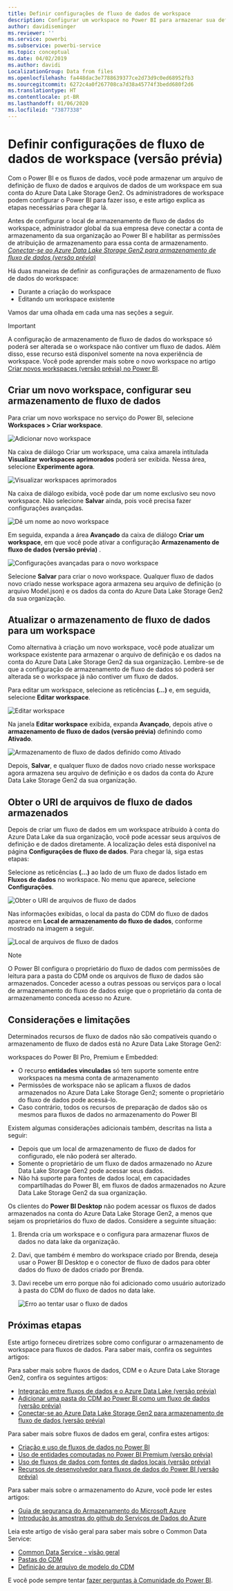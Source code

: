 ```yaml
---
title: Definir configurações de fluxo de dados de workspace
description: Configurar um workspace no Power BI para armazenar sua definição de fluxo de dados e arquivos de dados no Azure Data Lake Storage Gen2
author: davidiseminger
ms.reviewer: ''
ms.service: powerbi
ms.subservice: powerbi-service
ms.topic: conceptual
ms.date: 04/02/2019
ms.author: davidi
LocalizationGroup: Data from files
ms.openlocfilehash: fa448dac3e7788639377ce2d73d9c0ed68952fb3
ms.sourcegitcommit: 6272c4a0f267708ca7d38a45774f3bedd680f2d6
ms.translationtype: HT
ms.contentlocale: pt-BR
ms.lasthandoff: 01/06/2020
ms.locfileid: "73877338"
---
```

# <a name="configure-workspace-dataflow-settings-preview"></a>Definir configurações de fluxo de dados de workspace (versão prévia)

Com o Power BI e os fluxos de dados, você pode armazenar um arquivo de definição de fluxo de dados e arquivos de dados de um workspace em sua conta do Azure Data Lake Storage Gen2. Os administradores de workspace podem configurar o Power BI para fazer isso, e este artigo explica as etapas necessárias para chegar lá. 

Antes de configurar o local de armazenamento de fluxo de dados do workspace, administrador global da sua empresa deve conectar a conta de armazenamento da sua organização ao Power BI e habilitar as permissões de atribuição de armazenamento para essa conta de armazenamento. *[Conectar-se ao Azure Data Lake Storage Gen2 para armazenamento de fluxo de dados (versão prévia)](service-dataflows-connect-azure-data-lake-storage-gen2.md)* 

Há duas maneiras de definir as configurações de armazenamento de fluxo de dados do workspace: 

* Durante a criação do workspace
* Editando um workspace existente

Vamos dar uma olhada em cada uma nas seções a seguir. 

> [!IMPORTANT]
> A configuração de armazenamento de fluxo de dados do workspace só poderá ser alterada se o workspace não contiver um fluxo de dados. Além disso, esse recurso está disponível somente na nova experiência de workspace. Você pode aprender mais sobre o novo workspace no artigo [Criar novos workspaces (versão prévia) no Power BI](service-create-the-new-workspaces.md).

## <a name="create-a-new-workspace-configure-its-dataflow-storage"></a>Criar um novo workspace, configurar seu armazenamento de fluxo de dados

Para criar um novo workspace no serviço do Power BI, selecione **Workspaces > Criar workspace**.

![Adicionar novo workspace](media/service-dataflows-configure-workspace-storage-settings/dataflow-storage-settings_01.jpg)

Na caixa de diálogo Criar um workspace, uma caixa amarela intitulada **Visualizar workspaces aprimorados** poderá ser exibida. Nessa área, selecione **Experimente agora**.

![Visualizar workspaces aprimorados](media/service-dataflows-configure-workspace-storage-settings/dataflow-storage-settings_02.jpg)

Na caixa de diálogo exibida, você pode dar um nome exclusivo seu novo workspace. Não selecione **Salvar** ainda, pois você precisa fazer configurações avançadas.

![Dê um nome ao novo workspace](media/service-dataflows-configure-workspace-storage-settings/dataflow-storage-settings_03.jpg)

Em seguida, expanda a área **Avançado** da caixa de diálogo **Criar um workspace**, em que você pode ativar a configuração **Armazenamento de fluxo de dados (versão prévia)** .

![Configurações avançadas para o novo workspace](media/service-dataflows-configure-workspace-storage-settings/dataflow-storage-settings_04.jpg)

Selecione **Salvar** para criar o novo workspace. Qualquer fluxo de dados novo criado nesse workspace agora armazena seu arquivo de definição (o arquivo Model.json) e os dados da conta do Azure Data Lake Storage Gen2 da sua organização. 

## <a name="update-dataflow-storage-for-an-existing-workspace"></a>Atualizar o armazenamento de fluxo de dados para um workspace

Como alternativa à criação um novo workspace, você pode atualizar um workspace existente para armazenar o arquivo de definição e os dados na conta do Azure Data Lake Storage Gen2 da sua organização. Lembre-se de que a configuração de armazenamento de fluxo de dados só poderá ser alterada se o workspace já não contiver um fluxo de dados.

Para editar um workspace, selecione as reticências **(...)** e, em seguida, selecione **Editar workspace**. 

![Editar workspace](media/service-dataflows-configure-workspace-storage-settings/dataflow-storage-settings_05.jpg)

Na janela **Editar workspace** exibida, expanda **Avançado**, depois ative o **armazenamento de fluxo de dados (versão prévia)** definindo como **Ativado**. 

![Armazenamento de fluxo de dados definido como Ativado](media/service-dataflows-configure-workspace-storage-settings/dataflow-storage-settings_06.jpg)

Depois, **Salvar**, e qualquer fluxo de dados novo criado nesse workspace agora armazena seu arquivo de definição e os dados da conta do Azure Data Lake Storage Gen2 da sua organização.


## <a name="get-the-uri-of-stored-dataflow-files"></a>Obter o URI de arquivos de fluxo de dados armazenados

Depois de criar um fluxo de dados em um workspace atribuído à conta do Azure Data Lake da sua organização, você pode acessar seus arquivos de definição e de dados diretamente. A localização deles está disponível na página **Configurações de fluxo de dados**. Para chegar lá, siga estas etapas:

Selecione as reticências **(...)**  ao lado de um fluxo de dados listado em **Fluxos de dados** no workspace. No menu que aparece, selecione **Configurações**.

![Obter o URI de arquivos de fluxo de dados](media/service-dataflows-configure-workspace-storage-settings/dataflow-storage-settings_07.jpg)

Nas informações exibidas, o local da pasta do CDM do fluxo de dados aparece em **Local de armazenamento do fluxo de dados**, conforme mostrado na imagem a seguir.

![Local de arquivos de fluxo de dados](media/service-dataflows-configure-workspace-storage-settings/dataflow-storage-settings_08.jpg)

> [!NOTE]
> O Power BI configura o proprietário do fluxo de dados com permissões de leitura para a pasta do CDM onde os arquivos de fluxo de dados são armazenados. Conceder acesso a outras pessoas ou serviços para o local de armazenamento do fluxo de dados exige que o proprietário da conta de armazenamento conceda acesso no Azure.



## <a name="considerations-and-limitations"></a>Considerações e limitações

Determinados recursos de fluxo de dados não são compatíveis quando o armazenamento de fluxo de dados está no Azure Data Lake Storage Gen2: 

workspaces do Power BI Pro, Premium e Embedded:
* O recurso **entidades vinculadas** só tem suporte somente entre workspaces na mesma conta de armazenamento
* Permissões de workspace não se aplicam a fluxos de dados armazenados no Azure Data Lake Storage Gen2; somente o proprietário do fluxo de dados pode acessá-lo.
* Caso contrário, todos os recursos de preparação de dados são os mesmos para fluxos de dados no armazenamento do Power BI


Existem algumas considerações adicionais também, descritas na lista a seguir:

* Depois que um local de armazenamento de fluxo de dados for configurado, ele não poderá ser alterado.
* Somente o proprietário de um fluxo de dados armazenado no Azure Data Lake Storage Gen2 pode acessar seus dados.
* Não há suporte para fontes de dados local, em capacidades compartilhadas do Power BI, em fluxos de dados armazenados no Azure Data Lake Storage Gen2 da sua organização.

Os clientes do **Power BI Desktop** não podem acessar os fluxos de dados armazenados na conta do Azure Data Lake Storage Gen2, a menos que sejam os proprietários do fluxo de dados. Considere a seguinte situação:

1.  Brenda cria um workspace e o configura para armazenar fluxos de dados no data lake da organização.
2.  Davi, que também é membro do workspace criado por Brenda, deseja usar o Power BI Desktop e o conector de fluxo de dados para obter dados do fluxo de dados criado por Brenda.
3.  Davi recebe um erro porque não foi adicionado como usuário autorizado à pasta do CDM do fluxo de dados no data lake.

    ![Erro ao tentar usar o fluxo de dados](media/service-dataflows-configure-workspace-storage-settings/dataflow-storage-settings_08.jpg)


## <a name="next-steps"></a>Próximas etapas

Este artigo forneceu diretrizes sobre como configurar o armazenamento de workspace para fluxos de dados. Para saber mais, confira os seguintes artigos:

Para saber mais sobre fluxos de dados, CDM e o Azure Data Lake Storage Gen2, confira os seguintes artigos:

* [Integração entre fluxos de dados e o Azure Data Lake (versão prévia)](service-dataflows-azure-data-lake-integration.md)
* [Adicionar uma pasta do CDM ao Power BI como um fluxo de dados (versão prévia)](service-dataflows-add-cdm-folder.md)
* [Conectar-se ao Azure Data Lake Storage Gen2 para armazenamento de fluxo de dados (versão prévia)](service-dataflows-connect-azure-data-lake-storage-gen2.md)

Para saber mais sobre fluxos de dados em geral, confira estes artigos:

* [Criação e uso de fluxos de dados no Power BI](service-dataflows-create-use.md)
* [Uso de entidades computadas no Power BI Premium (versão prévia)](service-dataflows-computed-entities-premium.md)
* [Uso de fluxos de dados com fontes de dados locais (versão prévia)](service-dataflows-on-premises-gateways.md)
* [Recursos de desenvolvedor para fluxos de dados do Power BI (versão prévia)](service-dataflows-developer-resources.md)

Para saber mais sobre o armazenamento do Azure, você pode ler estes artigos:

* [Guia de segurança do Armazenamento do Microsoft Azure](https://docs.microsoft.com/azure/storage/common/storage-security-guide)
* [Introdução às amostras do github do Serviços de Dados do Azure](https://aka.ms/cdmadstutorial)

Leia este artigo de visão geral para saber mais sobre o Common Data Service:

* [Common Data Service - visão geral ](https://docs.microsoft.com/powerapps/common-data-model/overview)
* [Pastas do CDM](https://go.microsoft.com/fwlink/?linkid=2045304)
* [Definição de arquivo de modelo do CDM](https://go.microsoft.com/fwlink/?linkid=2045521)

E você pode sempre tentar [fazer perguntas à Comunidade do Power BI](https://community.powerbi.com/).

